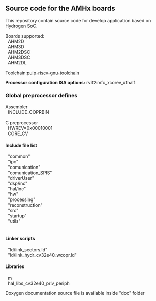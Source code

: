 <h2>Source code for the AMHx boards</h2>
This repository contain source code for develop application based on Hydrogen SoC.<br>

Boards supported:<br>
&nbsp;&nbsp;AHM2D<br>
&nbsp;&nbsp;AHM3D<br>
&nbsp;&nbsp;AHM2DSC<br>
&nbsp;&nbsp;AHM3DSC<br>
&nbsp;&nbsp;AHM2DL<br>

Toolchain:<a href="https://github.com/pulp-platform/pulp-riscv-gnu-toolchain.git">pulp-riscv-gnu-toolchain</a>

<b>Processor configuration ISA options:</b> rv32imfc_xcorev_xfhalf

<h3>Global preprocessor defines</h3>
Assembler<br>
&nbsp;&nbsp;INCLUDE_COPRBIN<br>
<br>
C preprocessor<br>
&nbsp;&nbsp;HWREV=0x00010001<br>
&nbsp;&nbsp;CORE_CV<br>

<h4>Include file list</h3>
&nbsp;&nbsp;"common"<br>
&nbsp;&nbsp;"ipc"<br>
&nbsp;&nbsp;"comunication"<br>
&nbsp;&nbsp;"comunication_SPIS"<br>
&nbsp;&nbsp;"driverUser"<br>
&nbsp;&nbsp;"dsp/inc"<br>
&nbsp;&nbsp;"hal/inc"<br>
&nbsp;&nbsp;"hw"<br>
&nbsp;&nbsp;"processing"<br>
&nbsp;&nbsp;"reconstruction"<br>
&nbsp;&nbsp;"src"<br>
&nbsp;&nbsp;"startup"<br>
&nbsp;&nbsp;"utils"<br>
<br>

<h4>Linker scripts</h4>
&nbsp;&nbsp;"ld/link_sectors.ld"<br>
&nbsp;&nbsp;"ld/link_hydr_cv32e40_wcopr.ld"<br>


<h4>Libraries</h4>
&nbsp;&nbsp;m<br>
&nbsp;&nbsp;hal_libs_cv32e40_priv_periph<br>

Doxygen documentation source file is available inside "doc" folder
